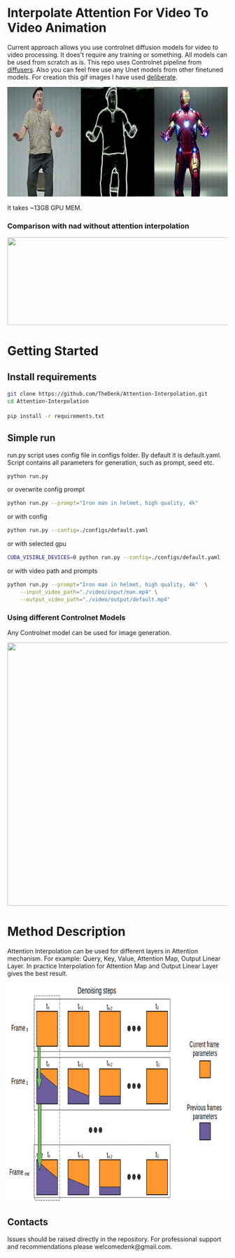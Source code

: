 # Interpolate Attention For Video To Video Animation

Current approach allows you use controlnet diffusion models for video to video processing.
It does't require any training or something. All models can be used from scratch as is.
This repo uses Controlnet pipeline from <a href="https://github.com/huggingface/diffusers">diffusers</a>.
Also you can feel free use any Unet models from other finetuned models. For creation this gif images I have used <a href="https://civitai.com/models/4823/deliberate">deliberate</a>.

<!-- ![](./docs/gifs/condition_interpolation.gif) -->
<img src="./docs/gifs/condition_interpolation.gif" width="700" height="250" />

It takes ~13GB GPU MEM.

### Comparison with nad without attention interpolation

<!-- ![](./docs/gifs/comparison.gif) -->
<img src="./docs/gifs/comparison.gif" width="1000" height="200" />

# Getting Started

## Install requirements

```bash
git clone https://github.com/TheDenk/Attention-Interpolation.git
cd Attention-Interpolation

pip install -r requirements.txt
```

## Simple run

run.py script uses config file in configs folder. By default it is default.yaml.
Script contains all parameters for generation, such as prompt, seed etc.

```bash
python run.py
```
or overwrite config prompt
```bash
python run.py --prompt="Iron man in helmet, high quality, 4k"
```
or with config
```bash
python run.py --config=./configs/default.yaml
```
or with selected gpu
```bash
CUDA_VISIBLE_DEVICES=0 python run.py --config=./configs/default.yaml
```
or with video path and prompts
```bash
python run.py --prompt="Iron man in helmet, high quality, 4k"  \
    --input_video_path="./video/input/man.mp4" \
    --output_video_path="./video/output/default.mp4"
```
### Using different Controlnet Models
Any Controlnet model can be used for image generation.
<!-- ![](./docs/gifs/condition_ironman_batman.gif) -->
<img src="./docs/gifs/condition_ironman_batman.gif" width="800" height="600" />


# Method Description
Attention Interpolation can be used for different layers in Attention mechanism.
For example: Query, Key, Value, Attention Map, Output Linear Layer.
In practice Interpolation for Attention Map and Output Linear Layer gives the best result.

<img src="./docs/images/description.png" width="800" height="500" />


## Contacts
<p>Issues should be raised directly in the repository. For professional support and recommendations please <a>welcomedenk@gmail.com</a>.</p>
